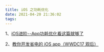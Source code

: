 ```yaml
---
title: iOS 之功耗优化
date: 2021-04-20 21:36:02
tags:  
---
```


1、[iOS进阶--App功耗优化看这篇就够了](http://www.cocoachina.com/articles/21428)

2、[教你开发省电的 iOS app（WWDC17 观后）](https://www.jianshu.com/p/f0dc653d04ca)
